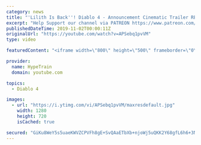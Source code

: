 ```yaml
---
category: news
title: "'Lilith Is Back''! Diablo 4 - Announcement Cinematic Trailer REACTION - Blizzcon 2019"
excerpt: "Help Support our channel via PATREON https://www.patreon.com/HypeTrain1 Subscribe to HypeTrain : https://www.youtube.com/c/HypeTrain-Follow 'Lilith Is ..."
publishedDateTime: 2019-11-02T00:00:11Z
originalUrl: "https://youtube.com/watch?v=APSebq1pvVM"
type: video

featuredContent: "<iframe width=\"800\" height=\"500\" frameborder=\"0\" src=\"https://www.youtube.com/embed/APSebq1pvVM\" allow=\"accelerometer; autoplay; encrypted-media; gyroscope; picture-in-picture\" allowfullscreen></iframe>"

provider:
  name: HypeTrain
  domain: youtube.com

topics:
  - Diablo 4

images:
  - url: "https://i.ytimg.com/vi/APSebq1pvVM/maxresdefault.jpg"
    width: 1280
    height: 720
    isCached: true

secured: "GiKu8WeY5s5uaeKWVZCPVFh8gE+SvQAaETbXb+njoWj5uQKK2Y68gfL6h6+3NnqbgJV0y2eXm4cgdpgrxKxjleUicqNwO75YtUybrRNyH4lLHCytLNibKva9ZzPgz56E9d0TjNdbzwaqlJ76a1rVrRy8YI8w79mdBFK8WrWVNJ4SRZiANCn7qjJ0WyAydL9JJei6Ca3cAYQrFnblQ/fkrHRgPp6LhtbXif8SYpN0kqjfbbQ2tQE/89sUQqcI/dpa21kxhbYhwOUwbUjlAuonBX1rH5sc131o6XvHplKEX4QsUKC1iqZaPfdDojFKbgwRp+Ap35RnEjerg9Ea6iJnFrarBBieS+Tv3W0SDEqXOdRQqnfK8A/4sGrCMPkedZHJMcAuLP6fv22UWFpgDmN83pUkdPIbF/6XVkIThcZXVQeJPJ6f95J8iC5Y2YipFJjT;4wl1yUSe5yzBDwLoOCJ7og=="
---
```



